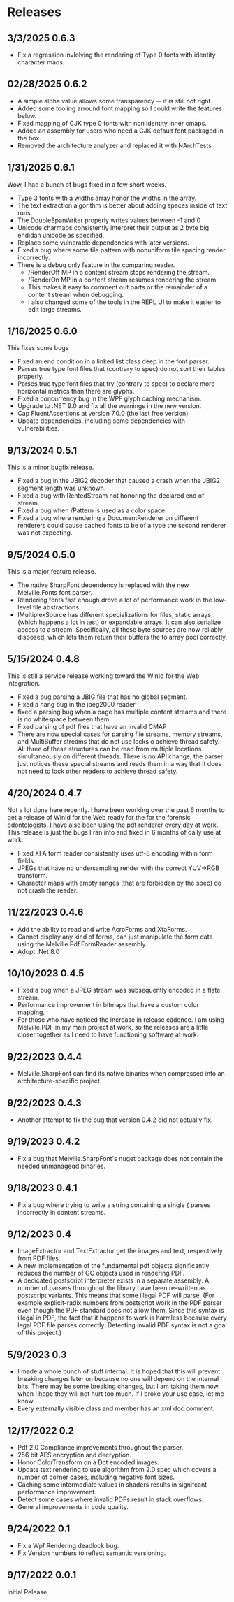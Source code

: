 ﻿# Releases

## 3/3/2025 0.6.3
- Fix a regression invlolving the rendering of Type 0 fonts with identity character maos.

## 02/28/2025 0.6.2
- A simple alpha value allows some transparency -- it is still not right
- Added some tooling arround font mapping so I could write the features below.
- Fixed mapping of CJK type 0 fonts with non identity inner cmaps.
- Added an assembly for users who need a CJK default font packaged in the box.
- Removed the architecture analyzer and replaced it with NArchTests

## 1/31/2025 0.6.1
Wow, I had a bunch of bugs fixed in a few short weeks.
- Type 3 fonts with a widths array honor the widths in the array.
- The text extraction algorithm is better about adding spaces inside of text runs.
- The DoubleSpanWriter properly writes values between -1 and 0
- Unicode charmaps consistently interpret their output as 2 byte big endidan unicode as specified.
- Replace some vulnerable dependencies with later versions.
- Fixed a bug where some tile pattern with nonuniform tile spacing render incorrectly.
- There is a debug only feature in the comparing reader.
  - /RenderOff MP in a content stream stops rendering the stream.
  - /RenderOn MP in a content stream resumes rendering the stream.
  - This makes it easy to comment out parts or the remainder of a content stream when debugging.
  - I also changed some of the tools in the REPL UI to make it easier to edit large streams.

## 1/16/2025 0.6.0
This fixes some bugs
- Fixed an end condition in a linked list class deep in the font parser.
- Parses true type font files that (contrary to spec) do not sort their tables properly.
- Parses true type font files that try (contrary to spec) to declare more horizontal metrics than there are glyphs.
- Fixed a concurrency bug in the WPF glyph caching mechanism.
- Upgrade to .NET 9.0 and fix all the warnings in the new version.
- Cap FluentAssertions at version 7.0.0 (the last free version)
- Update dependencies, including some dependencies with vulnerabilities.


## 9/13/2024 0.5.1
This is a minor bugfix release.
- Fixed a bug in the JBIG2 decoder that caused a crash when the JBIG2 segment length was unknown.
- Fixed a bug with RentedStream not honoring the declared end of stream.
- Fixed a bug when /Pattern is used as a color space.
- Fixed a bug where rendering a DocumentRenderer on different renderers could cause cached fonts to be of a type
the second renderer was not expecting.

## 9/5/2024 0.5.0
This is a major feature release.
- The native SharpFont dependency is replaced with the new Melville.Fonts font parser.
- Rendering fonts fast enough drove a lot of performance work in the low-level file abstractions.
- IMultiplexSource has different specializations for files, static arrays (which happens a lot in test)
or expandable arrays.  It can also serialize access to a stream.  Specifically, all these byte sources
are now reliably disposed, which lets them return their buffers the to array pool correctly.

## 5/15/2024 0.4.8
This is still a service release working toward the WinId for the Web integration.
- Fixed a bug parsing a JBIG file that has no global segment.
- Fixed a hang bug in the jpeg2000 reader
- fixed a parsing bug when a page has multiple content streams and there is no whitespace between them.
- Fixed parsing of pdf files that have an invalid CMAP
- There are now special cases for parsing file streams, memory streams, and MultiBuffer streams that do 
not use locks o achieve thread safety.  All three of these structures can be read from multiple locations
simultaneously on different threads.  There is no API change, the parser just notices these special streams and
reads them in a way that it does not need to lock other readers to achieve thread safety.

## 4/20/2024 0.4.7
Not a lot done here recently.  I have been working over the past 6 months to get a release of WinId for the Web 
ready for the for the forensic odontologists.  I have also been using the pdf renderer every day at work.  This
release is just the bugs I ran into and fixed in 6 months of daily use at work.
- Fixed XFA form reader consistently uses utf-8 encoding within form fields.
- JPEGs that have no undersampling render with the correct YUV->RGB transform.
- Character maps with empty ranges (that are forbidden by the spec) do not crash the reader.

## 11/22/2023 0.4.6
- Add the ability to read and write AcroForms and XfaForms.
- Cannot display any kind of forms, can just manipulate the form data using the Melville.Pdf.FormReader assembly.
- Adopt .Net 8.0

## 10/10/2023 0.4.5
- Fixed a bug when a JPEG stream was subsequently encoded in a flate stream.
- Performance improvement in bitmaps that have a custom color mapping. 
- For those who have noticed the increase in release cadence.  I am using Melville.PDF in my main project
at work, so the releases are a little closer together as I need to have functioning software at work.

## 9/22/2023 0.4.4
- Melville.SharpFont can find its native binaries when compressed into an architecture-specific project.

## 9/22/2023 0.4.3
- Another attempt to fix the bug that version 0.4.2 did not actually fix.

## 9/19/2023 0.4.2
- Fix a bug that Melville.SharpFont's nuget package does not contain the needed unmanageqd binaries.

## 9/18/2023 0.4.1
- Fix a bug where trying to write a string containing a single { parses incorrectly in content streams.

## 9/12/2023 0.4
- ImageExtractor and TextExtractor get the images and text, respectively from PDF files.
- A new implementation of the fundamental pdf objects significantly reduces the number of
GC objects used in rendering PDF.
- A dedicated postscript interpreter exists in a separate assembly.  A number of parsers throughout
the library have been re-written as postscript variants.  This means that some illegal PDF will 
parse.  (For example explicit-radix numbers from postscript work in the PDF parser even though the PDF
standard does not allow them.  Since this syntax is illegal in PDF, the fact that it happens to work is 
harmless because every legal PDF file parses correctly.  Detecting invalid PDF syntax is not a goal of this
project.)

## 5/9/2023 0.3
- I made a whole bunch of stuff internal.  It is hoped that this will prevent breaking changes later on because 
no one will depend on the internal bits.  There may be some breaking changes, but I am taking them now when I hope
they will not hurt too much.  If I broke your use case, let me know.
- Every externally visible class and member has an xml doc comment.

## 12/17/2022 0.2
- Pdf 2.0 Compliance improvements throughout the parser.
- 256 bit AES encryption and decryption.
- Honor ColorTransform on a Dct encoded images.
- Update text rendering to use algorithm from 2.0 spec which covers a number of corner cases, including negative font sizes.
- Caching some intermediate values in shaders results in signifcant performance improvement.
- Detect some cases where invalid PDFs result in stack overflows.
- General improvements in code quality.

## 9/24/2022 0.1
- Fix a Wpf Rendering deadlock bug.
- Fix Version numbers to reflect semantic versioning.

## 9/17/2022 0.0.1
Initial Release